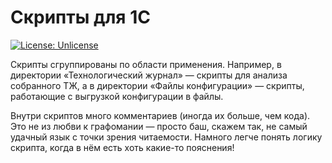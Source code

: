 # Скрипты для 1С

[![License: Unlicense](https://img.shields.io/badge/license-Unlicense-blue.svg)](http://unlicense.org/)

Скрипты сгруппированы по области применения. Например, в директории «Технологический журнал» — скрипты для анализа собранного ТЖ, а в директории «Файлы конфигурации» — скрипты, работающие с выгрузкой конфигурации в файлы.

Внутри скриптов много комментариев (иногда их больше, чем кода). Это не из любви к графомании — просто баш, скажем так, не самый удачный язык с точки зрения читаемости. Намного легче понять логику скрипта, когда в нём есть хоть какие-то пояснения!